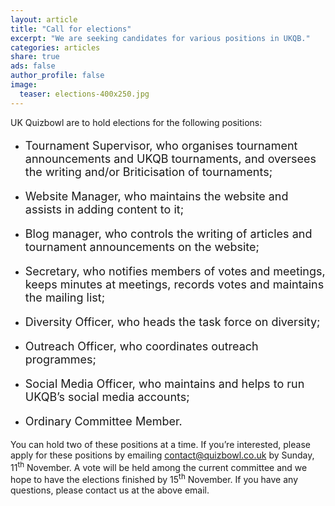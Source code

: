 ```yaml
---
layout: article
title: "Call for elections"
excerpt: "We are seeking candidates for various positions in UKQB."
categories: articles
share: true
ads: false
author_profile: false
image:
  teaser: elections-400x250.jpg
---
```


UK Quizbowl are to hold elections for the following positions:

* <p style="font-size: 18px">Tournament Supervisor, who organises tournament announcements and UKQB tournaments, and oversees the writing and/or Briticisation of tournaments;</p>
* <p style="font-size: 18px">Website Manager, who maintains the website and assists in adding content to it;</p>
* <p style="font-size: 18px">Blog manager, who controls the writing of articles and tournament announcements on the website;</p>
* <p style="font-size: 18px">Secretary, who notifies members of votes and meetings, keeps minutes at meetings, records votes and maintains the mailing list;</p>
* <p style="font-size: 18px">Diversity Officer, who heads the task force on diversity;</p>
* <p style="font-size: 18px">Outreach Officer, who coordinates outreach programmes;</p>
* <p style="font-size: 18px">Social Media Officer, who maintains and helps to run UKQB’s social media accounts;</p>
* <p style="font-size: 18px">Ordinary Committee Member.</p>

You can hold two of these positions at a time. If you’re interested, please apply for these positions by emailing <contact@quizbowl.co.uk> by Sunday, 11<sup>th</sup> November. A vote will be held among the current committee and we hope to have the elections finished by 15<sup>th</sup> November. If you have any questions, please contact us at the above email. 